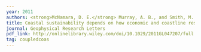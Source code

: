 ```yaml
---
year: 2011
authors: <strong>McNamara, D. E.</strong> Murray, A. B., and Smith, M. D..
title: Coastal sustainability depends on how economic and coastline responses to climate change affect each other.
journal: Geophysical Research Letters
pdf_link: http://onlinelibrary.wiley.com/doi/10.1029/2011GL047207/full
tag: coupledcoas
---
```

